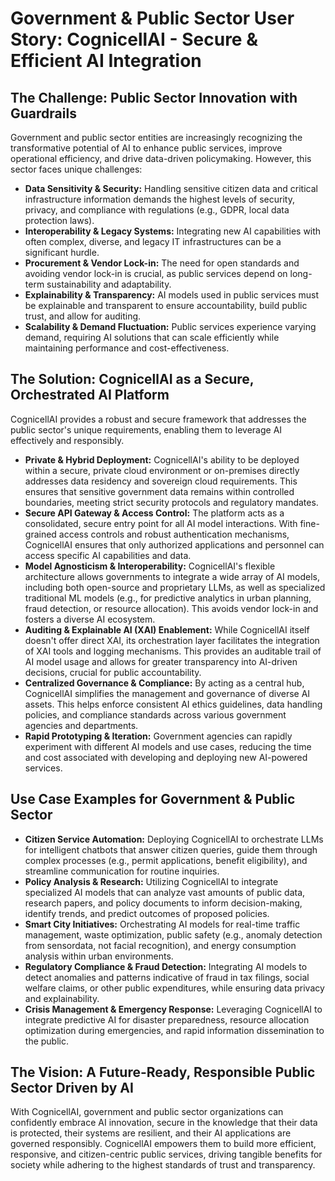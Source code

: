 # Government & Public Sector User Story: CognicellAI - Secure & Efficient AI Integration

## The Challenge: Public Sector Innovation with Guardrails

Government and public sector entities are increasingly recognizing the transformative potential of AI to enhance public services, improve operational efficiency, and drive data-driven policymaking. However, this sector faces unique challenges:

*   **Data Sensitivity & Security:** Handling sensitive citizen data and critical infrastructure information demands the highest levels of security, privacy, and compliance with regulations (e.g., GDPR, local data protection laws).
*   **Interoperability & Legacy Systems:** Integrating new AI capabilities with often complex, diverse, and legacy IT infrastructures can be a significant hurdle.
*   **Procurement & Vendor Lock-in:** The need for open standards and avoiding vendor lock-in is crucial, as public services depend on long-term sustainability and adaptability.
*   **Explainability & Transparency:** AI models used in public services must be explainable and transparent to ensure accountability, build public trust, and allow for auditing.
*   **Scalability & Demand Fluctuation:** Public services experience varying demand, requiring AI solutions that can scale efficiently while maintaining performance and cost-effectiveness.

## The Solution: CognicellAI as a Secure, Orchestrated AI Platform

CognicellAI provides a robust and secure framework that addresses the public sector's unique requirements, enabling them to leverage AI effectively and responsibly.

*   **Private & Hybrid Deployment:** CognicellAI's ability to be deployed within a secure, private cloud environment or on-premises directly addresses data residency and sovereign cloud requirements. This ensures that sensitive government data remains within controlled boundaries, meeting strict security protocols and regulatory mandates.
*   **Secure API Gateway & Access Control:** The platform acts as a consolidated, secure entry point for all AI model interactions. With fine-grained access controls and robust authentication mechanisms, CognicellAI ensures that only authorized applications and personnel can access specific AI capabilities and data.
*   **Model Agnosticism & Interoperability:** CognicellAI's flexible architecture allows governments to integrate a wide array of AI models, including both open-source and proprietary LLMs, as well as specialized traditional ML models (e.g., for predictive analytics in urban planning, fraud detection, or resource allocation). This avoids vendor lock-in and fosters a diverse AI ecosystem.
*   **Auditing & Explainable AI (XAI) Enablement:** While CognicellAI itself doesn't offer direct XAI, its orchestration layer facilitates the integration of XAI tools and logging mechanisms. This provides an auditable trail of AI model usage and allows for greater transparency into AI-driven decisions, crucial for public accountability.
*   **Centralized Governance & Compliance:** By acting as a central hub, CognicellAI simplifies the management and governance of diverse AI assets. This helps enforce consistent AI ethics guidelines, data handling policies, and compliance standards across various government agencies and departments.
*   **Rapid Prototyping & Iteration:** Government agencies can rapidly experiment with different AI models and use cases, reducing the time and cost associated with developing and deploying new AI-powered services.

## Use Case Examples for Government & Public Sector

*   **Citizen Service Automation:** Deploying CognicellAI to orchestrate LLMs for intelligent chatbots that answer citizen queries, guide them through complex processes (e.g., permit applications, benefit eligibility), and streamline communication for routine inquiries.
*   **Policy Analysis & Research:** Utilizing CognicellAI to integrate specialized AI models that can analyze vast amounts of public data, research papers, and policy documents to inform decision-making, identify trends, and predict outcomes of proposed policies.
*   **Smart City Initiatives:** Orchestrating AI models for real-time traffic management, waste optimization, public safety (e.g., anomaly detection from sensordata, not facial recognition), and energy consumption analysis within urban environments.
*   **Regulatory Compliance & Fraud Detection:** Integrating AI models to detect anomalies and patterns indicative of fraud in tax filings, social welfare claims, or other public expenditures, while ensuring data privacy and explainability.
*   **Crisis Management & Emergency Response:** Leveraging CognicellAI to integrate predictive AI for disaster preparedness, resource allocation optimization during emergencies, and rapid information dissemination to the public.

## The Vision: A Future-Ready, Responsible Public Sector Driven by AI

With CognicellAI, government and public sector organizations can confidently embrace AI innovation, secure in the knowledge that their data is protected, their systems are resilient, and their AI applications are governed responsibly. CognicellAI empowers them to build more efficient, responsive, and citizen-centric public services, driving tangible benefits for society while adhering to the highest standards of trust and transparency.